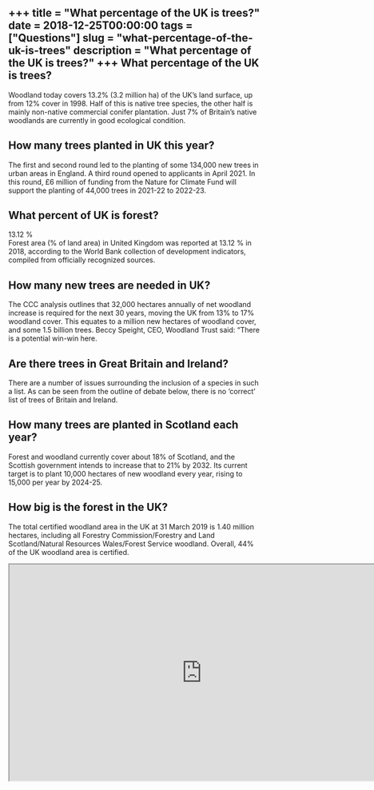 +++
title = "What percentage of the UK is trees?"
date = 2018-12-25T00:00:00
tags = ["Questions"]
slug = "what-percentage-of-the-uk-is-trees"
description = "What percentage of the UK is trees?"
+++
What percentage of the UK is trees?
-----------------------------------

Woodland today covers 13.2% (3.2 million ha) of the UK’s land surface, up from 12% cover in 1998. Half of this is native tree species, the other half is mainly non-native commercial conifer plantation. Just 7% of Britain’s native woodlands are currently in good ecological condition.

How many trees planted in UK this year?
---------------------------------------

The first and second round led to the planting of some 134,000 new trees in urban areas in England. A third round opened to applicants in April 2021. In this round, £6 million of funding from the Nature for Climate Fund will support the planting of 44,000 trees in 2021-22 to 2022-23.

What percent of UK is forest?
-----------------------------

13.12 %  
Forest area (% of land area) in United Kingdom was reported at 13.12 % in 2018, according to the World Bank collection of development indicators, compiled from officially recognized sources.

How many new trees are needed in UK?
------------------------------------

The CCC analysis outlines that 32,000 hectares annually of net woodland increase is required for the next 30 years, moving the UK from 13% to 17% woodland cover. This equates to a million new hectares of woodland cover, and some 1.5 billion trees. Beccy Speight, CEO, Woodland Trust said: “There is a potential win-win here.

Are there trees in Great Britain and Ireland?
---------------------------------------------

There are a number of issues surrounding the inclusion of a species in such a list. As can be seen from the outline of debate below, there is no ‘correct’ list of trees of Britain and Ireland.

How many trees are planted in Scotland each year?
-------------------------------------------------

Forest and woodland currently cover about 18% of Scotland, and the Scottish government intends to increase that to 21% by 2032. Its current target is to plant 10,000 hectares of new woodland every year, rising to 15,000 per year by 2024-25.

How big is the forest in the UK?
--------------------------------

The total certified woodland area in the UK at 31 March 2019 is 1.40 million hectares, including all Forestry Commission/Forestry and Land Scotland/Natural Resources Wales/Forest Service woodland. Overall, 44% of the UK woodland area is certified.

<iframe allow="accelerometer; autoplay; clipboard-write; encrypted-media; gyroscope; picture-in-picture" allowfullscreen="" class="__youtube_prefs__  epyt-is-override  no-lazyload" data-no-lazy="1" data-origheight="433" data-origwidth="770" data-skipgform_ajax_framebjll="" height="433" id="_ytid_18422" loading="lazy" src="https://www.youtube.com/embed/jqdOkXQngw8?enablejsapi=1&autoplay=0&cc_load_policy=0&cc_lang_pref=&iv_load_policy=1&loop=0&modestbranding=0&rel=1&fs=1&playsinline=0&autohide=2&theme=dark&color=red&controls=1&" title="YouTube player" width="770"></iframe>